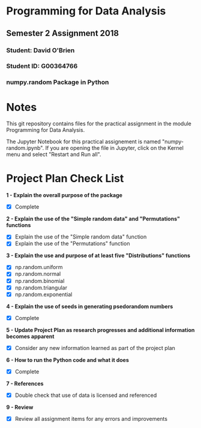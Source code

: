 # Programming for Data Analysis

## Semester 2 Assignment 2018

### Student:    David O'Brien
### Student ID: G00364766

### numpy.random Package in Python


# Notes

This git repository contains files for the practical assignment in the module Programming for Data Analysis.

The Jupyter Notebook for this practical assignement is named "numpy-random.ipynb".  If you are opening the file in Jupyter, click on the Kernel menu and select "Restart and Run all".



# Project Plan Check List

**1 - Explain the overall purpose of the package**
- [x] Complete

**2 - Explain the use of the "Simple random data" and "Permutations" functions**
- [x] Explain the use of the "Simple random data" function
- [x] Explain the use of the "Permutations" function

**3 - Explain the use and purpose of at least five "Distributions" functions**
- [x] np.random.uniform
- [x] np.random.normal
- [x] np.random.binomial
- [x] np.random.triangular
- [x] np.random.exponential

**4 - Explain the use of seeds in generating psedorandom numbers**
- [x] Complete

**5 - Update Project Plan as research progresses and additional information becomes apparent**
- [x] Consider any new information learned as part of the project plan

**6 - How to run the Python code and what it does**
- [x] Complete

**7 - References**
- [x] Double check that use of data is licensed and referenced

**9 - Review**
- [x] Review all assignment items for any errors and improvements
